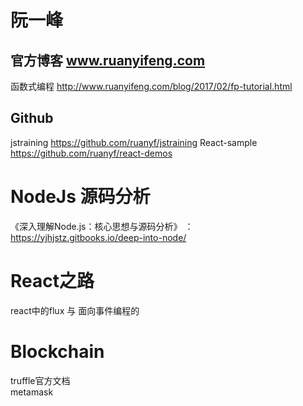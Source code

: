 

# 阮一峰
## 官方博客 www.ruanyifeng.com
函数式编程 http://www.ruanyifeng.com/blog/2017/02/fp-tutorial.html

## Github  
jstraining https://github.com/ruanyf/jstraining
React-sample https://github.com/ruanyf/react-demos

# NodeJs 源码分析
《深入理解Node.js：核心思想与源码分析》  ：    https://yjhjstz.gitbooks.io/deep-into-node/

# React之路
react中的flux 与 面向事件编程的

# Blockchain
truffle官方文档  
metamask
